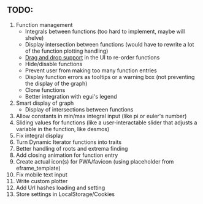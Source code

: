 ## TODO:
1. Function management
	- Integrals between functions (too hard to implement, maybe will shelve)
	- Display intersection between functions (would have to rewrite a lot of the function plotting handling)
	- [Drag and drop support](https://github.com/emilk/egui/discussions/1530) in the UI to re-order functions
	- Hide/disable functions
	- Prevent user from making too many function entries
	- Display function errors as tooltips or a warning box (not preventing the display of the graph)
	- Clone functions
	- Better integration with egui's legend
2. Smart display of graph
	- Display of intersections between functions
3. Allow constants in min/max integral input (like pi or euler's number)
4. Sliding values for functions (like a user-interactable slider that adjusts a variable in the function, like desmos)
5. Fix integral display
6. Turn Dynamic Iterator functions into traits
7. Better handling of roots and extrema finding
8. Add closing animation for function entry
9. Create actual icon(s) for PWA/favicon (using placeholder from eframe_template)
10. Fix mobile text input
11. Write custom plotter
12. Add Url hashes loading and setting
13. Store settings in LocalStorage/Cookies
